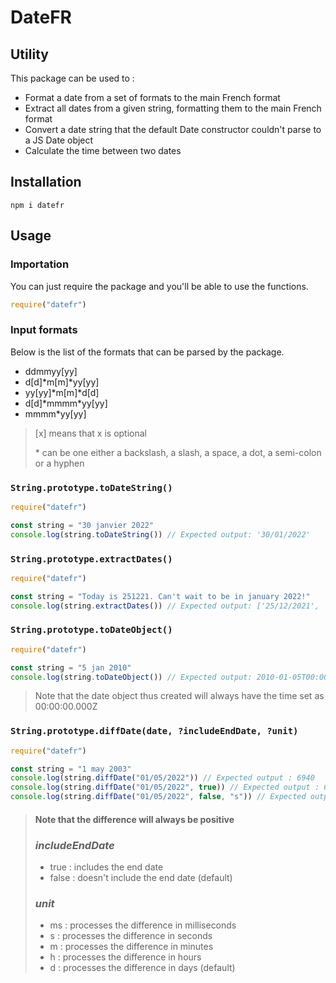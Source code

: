 # DateFR

## Utility

This package can be used to :

- Format a date from a set of formats to the main French format
- Extract all dates from a given string, formatting them to the main French format
- Convert a date string that the default Date constructor couldn't parse to a JS Date object
- Calculate the time between two dates

## Installation

```
npm i datefr
```

## Usage

### Importation

You can just require the package and you'll be able to use the functions.

```js
require("datefr")
```

### Input formats

Below is the list of the formats that can be parsed by the package.

- ddmmyy[yy]
- d[d]\*m[m]\*yy[yy]
- yy[yy]\*m[m]\*d[d]
- d[d]\*mmmm\*yy[yy]
- mmmm\*yy[yy]

> [x] means that x is optional
>
> \* can be one either a backslash, a slash, a space, a dot, a semi-colon or a hyphen

### `String.prototype.toDateString()`

```js
require("datefr")

const string = "30 janvier 2022"
console.log(string.toDateString()) // Expected output: '30/01/2022'
```

### `String.prototype.extractDates()`

```js
require("datefr")

const string = "Today is 251221. Can't wait to be in january 2022!"
console.log(string.extractDates()) // Expected output: ['25/12/2021', '01/2022']
```

### `String.prototype.toDateObject()`

```js
require("datefr")

const string = "5 jan 2010"
console.log(string.toDateObject()) // Expected output: 2010-01-05T00:00:00.000Z
```

> Note that the date object thus created will always have the time set as 00:00:00.000Z

### `String.prototype.diffDate(date, ?includeEndDate, ?unit)`

```js
require("datefr")

const string = "1 may 2003"
console.log(string.diffDate("01/05/2022")) // Expected output : 6940
console.log(string.diffDate("01/05/2022", true)) // Expected output : 6941
console.log(string.diffDate("01/05/2022", false, "s")) // Expected output : 599616000
```

> #### Note that the difference will always be positive
>
> ### _includeEndDate_
>
> - true : includes the end date
> - false : doesn't include the end date (default)
>
> ### _unit_
>
> - ms : processes the difference in milliseconds
> - s : processes the difference in seconds
> - m : processes the difference in minutes
> - h : processes the difference in hours
> - d : processes the difference in days (default)
